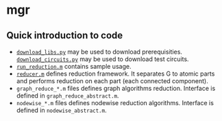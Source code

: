 # mgr

## Quick introduction to code

- [`download_libs.py`](download_libs.py) may be used to download prerequisities. [`download_circuits.py`](download_circuits.py) may be used to download test circuits. 
- [`run_reduction.m`](run_reduction.m) contains sample usage.
- [`reducer.m`](reducer.m) defines reduction framework. It separates G to atomic parts and performs reduction on each part (each connected component).
- `graph_reduce_*.m` files defines graph algorithms reduction. Interface is defined in `graph_reduce_abstract.m`.
- `nodewise_*.m` files defines nodewise reduction algorithms. Interface is defined in `nodewise_abstract.m`.
